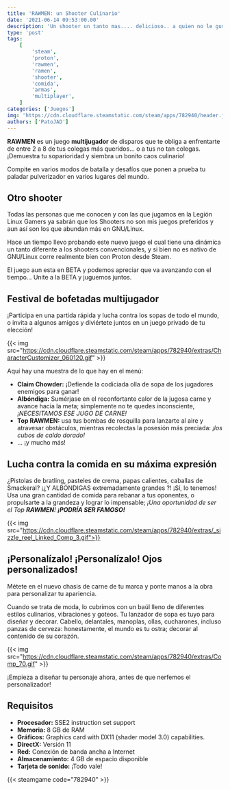 ```yaml
---
title: 'RAWMEN: un Shooter Culinario'
date: '2021-06-14 09:53:00.00'
description: 'Un shooter un tanto mas.... delicioso.. a quien no le gusta el Rammen digo el RAWMEN'
type: 'post'
tags:
    [
        'steam',
        'proton',
        'rawmen',
        'ramen',
        'shooter',
        'comida',
        'armas',
        'multiplayer',
    ]
categories: ['Juegos']
img: 'https://cdn.cloudflare.steamstatic.com/steam/apps/782940/header.jpg'
authors: ['PatoJAD']
---
```


**RAWMEN** es un juego **multijugador** de disparos que te obliga a enfrentarte de entre 2 a 8 de tus colegas más queridos... o a tus no tan colegas. ¡Demuestra tu soparioridad y siembra un bonito caos culinario!

Compite en varios modos de batalla y desafíos que ponen a prueba tu paladar pulverizador en varios lugares del mundo.

## Otro shooter

Todas las personas que me conocen y con las que jugamos en la Legión Linux Gamers ya sabrán que los Shooters no son mis juegos preferidos y aun así son los que abundan más en GNU/Linux.

Hace un tiempo llevo probando este nuevo juego el cual tiene una dinámica un tanto diferente a los shooters convencionales, y si bien no es nativo de GNU/Linux corre realmente bien con Proton desde Steam.

El juego aun esta en BETA y podemos apreciar que va avanzando con el tiempo… Unite a la BETA y juguemos juntos.

## Festival de bofetadas multijugador

¡Participa en una partida rápida y lucha contra los sopas de todo el mundo, o invita a algunos amigos y diviértete juntos en un juego privado de tu elección!

{{< img src="https://cdn.cloudflare.steamstatic.com/steam/apps/782940/extras/CharacterCustomizer_060120.gif" >}}

Aquí hay una muestra de lo que hay en el menú:

-   **Claim Chowder:** ¡Defiende la codiciada olla de sopa de los jugadores enemigos para ganar!
-   **Albóndiga:** Sumérjase en el reconfortante calor de la jugosa carne y avance hacia la meta; simplemente no te quedes inconsciente, _¡NECESITAMOS ESE JUGO DE CARNE!_
-   **Top RAWMEN:** usa tus bombas de rosquilla para lanzarte al aire y atravesar obstáculos, mientras recolectas la posesión más preciada: _¡los cubos de caldo dorado!_
-   ... ¡y mucho más!

## Lucha contra la comida en su máxima expresión

¿Pistolas de bratling, pasteles de crema, papas calientes, caballas de Smackeral? ¡¿Y ALBÓNDIGAS extremadamente grandes ?! ¡Sí, lo tenemos! Usa una gran cantidad de comida para rebanar a tus oponentes, o propulsarte a la grandeza y lograr lo impensable; _¡Una oportunidad de ser el Top **RAWMEN**! **¡PODRÍA SER FAMOSO!**_

{{< img src="https://cdn.cloudflare.steamstatic.com/steam/apps/782940/extras/_sizzle_reel_Linked_Comp_3.gif">}}

## ¡Personalízalo! ¡Personalízalo! Ojos personalizados!

Métete en el nuevo chasis de carne de tu marca y ponte manos a la obra para personalizar tu apariencia.

Cuando se trata de moda, lo cubrimos con un baúl lleno de diferentes estilos culinarios, vibraciones y goteos. Tu lanzador de sopa es tuyo para diseñar y decorar. Cabello, delantales, manoplas, ollas, cucharones, incluso panzas de cerveza: honestamente, el mundo es tu ostra; decorar al contenido de su corazón.

{{< img src="https://cdn.cloudflare.steamstatic.com/steam/apps/782940/extras/Comp_70.gif" >}}

¡Empieza a diseñar tu personaje ahora, antes de que nerfemos el personalizador!

## Requisitos

-   **Procesador:** SSE2 instruction set support
-   **Memoria:** 8 GB de RAM
-   **Gráficos:** Graphics card with DX11 (shader model 3.0) capabilities.
-   **DirectX:** Versión 11
-   **Red:** Conexión de banda ancha a Internet
-   **Almacenamiento:** 4 GB de espacio disponible
-   **Tarjeta de sonido:** ¡Todo vale!

{{< steamgame code="782940" >}}
